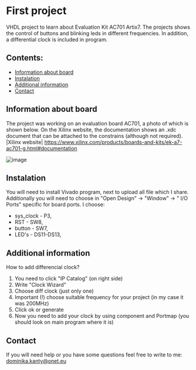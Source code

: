 # First project

VHDL project to learn about Evaluation Kit AC701 Artix7. The projects shows the control of buttons and blinking leds in different frequencies. In addition, a differential clock is included in program. 

## Contents:
- [Information about board](#information)
- [Instalation](#instalation)
- [Additional information](#additional_information)
- [Contact](#contact)

## Information about board

The project was working on an evaluation board AC701, a photo of which is shown below. On the Xilinx website, the documentation shows an .xdc document that can be attached to the constrains (although not required).<br>
|Xilinx website| https://www.xilinx.com/products/boards-and-kits/ek-a7-ac701-g.html#documentation

![image](https://github.com/user-attachments/assets/72d104d8-f342-412c-b95b-daf0aa761073)

## Instalation

You will need to install Vivado program, next to upload all file which I share. Additionally you will need to choose in "Open Design" -> "Window" -> " I/O Ports" specific for board ports. I choose:
- sys_clock - P3,
- RST       - SW8,
- button    - SW7,
- LED's     - DS11-DS13,

## Additional information

How to add differencial clock?<br>
1. You need to click "IP Catalog" (on right side)
2. Write "Clock Wizard"
3. Choose diff clock (just only one)
4. Important (!) choose suitable frequency for your project (in my case it was 200MHz)
5. Click ok or generate
6. Now you need to add your clock by using component and Portmap (you should look on main program where it is)  

## Contact
If you will need help or you have some questions feel free to write to me: dominika.kanty@onet.eu
